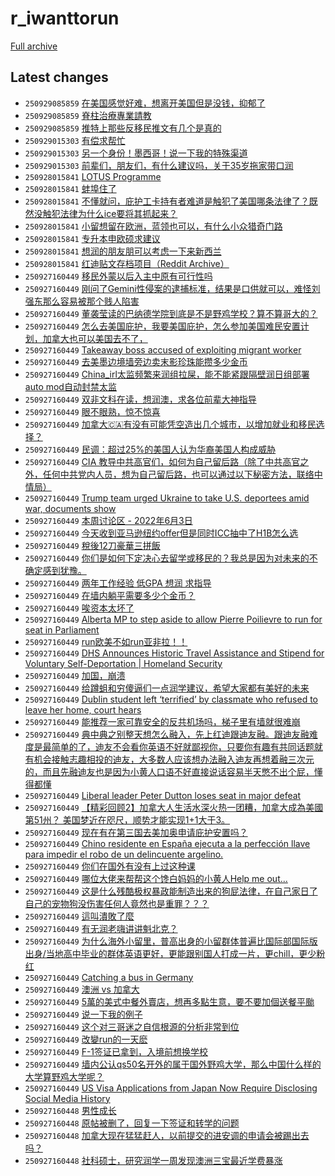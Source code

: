 # r_iwanttorun

[Full archive](archive.md)

## Latest changes

- `250929085859` [在美国感觉好难，想离开美国但是没钱，抑郁了](../posts/r_iwanttorun/250929055507_1ntaa31.md)
- `250929085859` [脊柱治療專業請教](../posts/r_iwanttorun/250929082933_1ntcmf5.md)
- `250929085859` [推特上那些反移民推文有几个是真的](../posts/r_iwanttorun/250929040827_1nt8hyn.md)
- `250929015303` [有偿求帮忙](../posts/r_iwanttorun/250928202454_1nsynko.md)
- `250929015303` [另一个身份！墨西哥！说一下我的特殊渠道](../posts/r_iwanttorun/250928145441_1nsqdan.md)
- `250929015303` [前辈们，朋友们，有什么建议吗，关于35岁拖家带口润](../posts/r_iwanttorun/250928053841_1nsgewd.md)
- `250928015841` [LOTUS Programme](../posts/r_iwanttorun/250927162008_1nrzbwr.md)
- `250928015841` [蚌埠住了](../posts/r_iwanttorun/250927164903_1ns01qg.md)
- `250928015841` [不懂就问，庇护工卡持有者难道是触犯了美国哪条法律了？既然没触犯法律为什么ice要将其抓起来？](../posts/r_iwanttorun/250928003718_1nsav6j.md)
- `250928015841` [小留想留在欧洲，蓝领也可以，有什么小众猎奇门路](../posts/r_iwanttorun/250927141300_1nrwa5h.md)
- `250928015841` [专升本申欧硕求建议](../posts/r_iwanttorun/250927234819_1ns9wkh.md)
- `250928015841` [想润的朋友朋可以考虑一下来新西兰](../posts/r_iwanttorun/250927214610_1ns79ov.md)
- `250928015841` [红迪贴文存档项目（Reddit Archive）](../posts/r_iwanttorun/250927164559_1nrzz25.md)
- `250927160449` [移民外蒙以后入主中原有可行性吗](../posts/r_iwanttorun/250502044340_1kcsoos.md)
- `250927160449` [刚问了Gemini性侵案的逮捕标准，结果是口供就可以，难怪刘强东那么容易被那个贱人陷害](../posts/r_iwanttorun/250430214136_1kbs8bm.md)
- `250927160449` [董袭莹读的巴纳德学院到底是不是野鸡学校？算不算哥大的？](../posts/r_iwanttorun/250504041606_1kebajz.md)
- `250927160449` [怎么去美国庇护，我要美国庇护，怎么参加美国难民安置计划，加拿大也可以美国去不了，](../posts/r_iwanttorun/250503235213_1ke6m50.md)
- `250927160449` [Takeaway boss accused of exploiting migrant worker](../posts/r_iwanttorun/250501154609_1kcbz0x.md)
- `250927160449` [去美墨边境墙旁边卖末影珍珠能攒多少金币](../posts/r_iwanttorun/250505123848_1kfal3k.md)
- `250927160449` [China_irl太监频繁来润组拉屎，能不能紧跟隔壁润日组部署auto mod自动封禁太监](../posts/r_iwanttorun/250507044127_1kgozev.md)
- `250927160449` [双非文科在读，想润澳，求各位前辈大神指导](../posts/r_iwanttorun/250507043727_1kgox3e.md)
- `250927160449` [眼不眼熟，惊不惊喜](../posts/r_iwanttorun/250505203452_1kfm6v6.md)
- `250927160449` [加拿大🇨🇦有没有可能凭空造出几个城市，以增加就业和移民选择？](../posts/r_iwanttorun/250503014743_1kdhqch.md)
- `250927160449` [民调：超过25%的美国人认为华裔美国人构成威胁](../posts/r_iwanttorun/250503161407_1kdwm3s.md)
- `250927160449` [CIA 教导中共高官们，如何为自己留后路（除了中共高官之外，任何中共党内人员，想为自己留后路，也可以通过以下秘密方法，联络中情局）](../posts/r_iwanttorun/250503043134_1kdkmtb.md)
- `250927160449` [Trump team urged Ukraine to take U.S. deportees amid war, documents show](../posts/r_iwanttorun/250507114837_1kgvc72.md)
- `250927160449` [本周讨论区 - 2022年6月3日](../posts/r_iwanttorun/250502122630_1kczosq.md)
- `250927160449` [今天收到亚马逊纽约offer但是同时ICC抽中了H1B怎么选](../posts/r_iwanttorun/250501212621_1kck4fd.md)
- `250927160449` [稅後12刀豪華三拼飯](../posts/r_iwanttorun/250502160855_1kd4spc.md)
- `250927160449` [你们是如何下定决心去留学或移民的？我总是因为对未来的不确定感到犹豫。](../posts/r_iwanttorun/250503092236_1kdox01.md)
- `250927160449` [两年工作经验 低GPA 想润 求指导](../posts/r_iwanttorun/250507093452_1kgt74o.md)
- `250927160449` [在墙内躺平需要多少个金币？](../posts/r_iwanttorun/250506074226_1kfyszw.md)
- `250927160449` [唉资本太坏了](../posts/r_iwanttorun/250430123824_1kbff8k.md)
- `250927160449` [Alberta MP to step aside to allow Pierre Poilievre to run for seat in Parliament](../posts/r_iwanttorun/250502182450_1kd82nn.md)
- `250927160449` [run欧美不如run亚非拉！！](../posts/r_iwanttorun/250507031534_1kgnh91.md)
- `250927160449` [DHS Announces Historic Travel Assistance and Stipend for Voluntary Self-Deportation | Homeland Security](../posts/r_iwanttorun/250505143155_1kfd2nj.md)
- `250927160449` [加国，崩溃](../posts/r_iwanttorun/250501052105_1kc142o.md)
- `250927160449` [给蹲蛆和穷傻逼们一点润学建议，希望大家都有美好的未来](../posts/r_iwanttorun/250504033308_1keakch.md)
- `250927160449` [Dublin student left ‘terrified’ by classmate who refused to leave her home, court hears](../posts/r_iwanttorun/250506141835_1kg5n81.md)
- `250927160449` [能推荐一家可靠安全的反共机场吗，梯子里有墙就很难崩](../posts/r_iwanttorun/250506102035_1kg0zpc.md)
- `250927160449` [典中典之别整天想怎么融入，先上红迪跟迪友融。跟迪友融难度是最简单的了，迪友不会看你英语不好就鄙视你，只要你有趣有共同话题就有机会接触志趣相投的迪友，大多数人应该想办法融入迪友再想着融三次元的，而且先融迪友也是因为小黄人口语不好直接说话容易半天憋不出个屁，懂得都懂](../posts/r_iwanttorun/250502234140_1kdfadf.md)
- `250927160449` [Liberal leader Peter Dutton loses seat in major defeat](../posts/r_iwanttorun/250503130854_1kdskxu.md)
- `250927160449` [【精彩回顾2】加拿大人生活水深火热一团糟，加拿大成為美國第51州？ 美国梦近在咫尺，顺势才能实现1+1大于3。](../posts/r_iwanttorun/250504025456_1ke9x00.md)
- `250927160449` [现在有在第三国去美加奥申请庇护安置吗？](../posts/r_iwanttorun/250501220500_1kcl0do.md)
- `250927160449` [Chino residente en España ejecuta a la perfección llave para impedir el robo de un delincuente argelino.](../posts/r_iwanttorun/250430203525_1kbqoab.md)
- `250927160449` [你们在国外有没有上过这种课](../posts/r_iwanttorun/250503170751_1kdxt8d.md)
- `250927160449` [哪位大佬来帮帮这个馋白妈妈的小黄人Help me out...](../posts/r_iwanttorun/250505224608_1kfpb6r.md)
- `250927160449` [这是什么残酷极权暴政能制造出来的狗屁法律，在自己家日了自己的宠物狗没伤害任何人竟然也是重罪？？？](../posts/r_iwanttorun/250506014422_1kfsz0k.md)
- `250927160449` [這叫潰敗了麼](../posts/r_iwanttorun/250502131026_1kd0kh1.md)
- `250927160449` [有无润老嗨讲讲魁北克？](../posts/r_iwanttorun/250502121144_1kczelb.md)
- `250927160449` [为什么海外小留里，普高出身的小留群体普遍比国际部国际版出身/当地高中毕业的群体英语更好，更能跟别国人打成一片，更chill，更少粉红](../posts/r_iwanttorun/250506140001_1kg574n.md)
- `250927160449` [Catching a bus in Germany](../posts/r_iwanttorun/250430160707_1kbk8ww.md)
- `250927160449` [澳洲 vs 加拿大](../posts/r_iwanttorun/250430140228_1kbhaoh.md)
- `250927160449` [5萬的美式中餐外賣店，想再多點生意，要不要加個送餐平颱](../posts/r_iwanttorun/250506224421_1kgi1ph.md)
- `250927160449` [说一下我的例子](../posts/r_iwanttorun/250504015024_1ke8s2u.md)
- `250927160449` [这个对三哥迷之自信根源的分析非常到位](../posts/r_iwanttorun/250430215541_1kbsk9y.md)
- `250927160449` [改變run的一天麽](../posts/r_iwanttorun/250503232149_1ke609d.md)
- `250927160449` [F-1签证已拿到，入境前想换学校](../posts/r_iwanttorun/250502115517_1kcz32d.md)
- `250927160449` [墙内公认qs50名开外的属于国外野鸡大学，那么中国什么样的大学算野鸡大学呢？](../posts/r_iwanttorun/250502021049_1kcq04n.md)
- `250927160449` [US Visa Applications from Japan Now Require Disclosing Social Media History](../posts/r_iwanttorun/250503171043_1kdxvls.md)
- `250927160448` [男性成长](../posts/r_iwanttorun/250524221712_1kuncje.md)
- `250927160448` [原帖被删了，回复一下签证和转学的问题](../posts/r_iwanttorun/250510141440_1kjb9vt.md)
- `250927160448` [加拿大现在猛猛赶人，以前提交的进安调的申请会被踢出去吗？](../posts/r_iwanttorun/250516165315_1ko5s36.md)
- `250927160448` [社科硕士，研究润学一周发现澳洲三宝最近学费暴涨](../posts/r_iwanttorun/250521065615_1krrgop.md)
